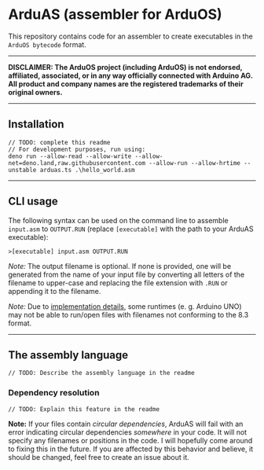 # ArduAS (assembler for ArduOS)

This repository contains code for an assembler to create executables in the `ArduOS bytecode` format.
___
**DISCLAIMER: The ArduOS project (including ArduOS) is not endorsed, affiliated, associated, or in any way officially connected with Arduino AG. All product and company names are the registered trademarks of their original owners.**
___
## Installation
```
// TODO: complete this readme
// For development purposes, run using:
deno run --allow-read --allow-write --allow-net=deno.land,raw.githubusercontent.com --allow-run --allow-hrtime --unstable arduas.ts .\hello_world.asm
```
___
## CLI usage
The following syntax can be used on the command line to assemble `input.asm` to `OUTPUT.RUN` (replace `[executable]` with the path to your ArduAS executable):
```
>[executable] input.asm OUTPUT.RUN
```
*Note:* The output filename is optional. If none is provided, one will be generated from the name of your input file by converting all letters of the filename to upper-case and replacing the file extension with `.RUN` or appending it to the filename.

*Note:* Due to [implementation details](https://www.arduino.cc/en/Reference/SDCardNotes#toc4), some runtimes (e. g. Arduino UNO) may not be able to run/open files with filenames not conforming to the 8.3 format.
___
## The assembly language
`// TODO: Describe the assembly language in the readme`
### Dependency resolution
`// TODO: Explain this feature in the readme`

**Note:** If your files contain *circular dependencies*, ArduAS will fail with an error indicating circular dependencies *somewhere* in your code. It will not specify any filenames or positions in the code. I will hopefully come around to fixing this in the future. If you are affected by this behavior and believe, it should be changed, feel free to create an issue about it.